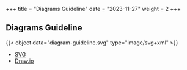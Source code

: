 +++
title = "Diagrams Guideline"
date = "2023-11-27"
weight = 2
+++

##  Diagrams Guideline

{{< object data="diagram-guideline.svg" type="image/svg+xml" >}}

- [SVG](./diagramsguideline/NSM%20Guidelines.svg)
- [Draw.io](./diagramsguideline/NSM%20Guidelines.drawio)
